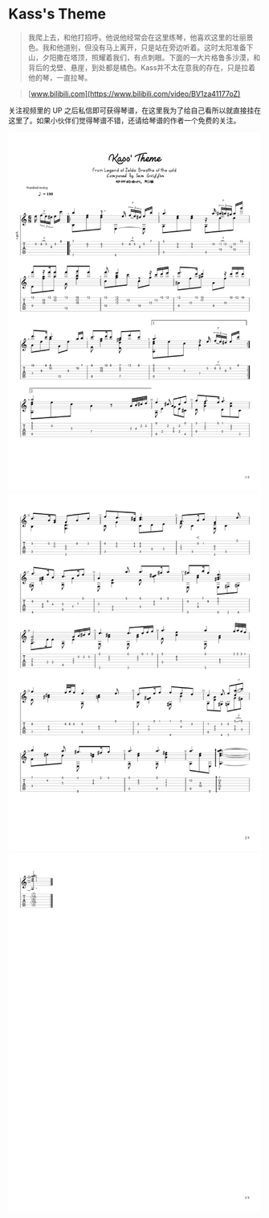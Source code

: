 # Kass's Theme

> 我爬上去，和他打招呼。他说他经常会在这里练琴，他喜欢这里的壮丽景色。我和他道别，但没有马上离开，只是站在旁边听着。这时太阳准备下山，夕阳撒在塔顶，照耀着我们，有点刺眼。下面的一大片格鲁多沙漠，和背后的戈壁、悬崖，到处都是橘色。Kass并不太在意我的存在，只是拉着他的琴，一直拉琴。

> [www.bilibili.com](https://www.bilibili.com/video/BV1za41177oZ)

关注视频里的 UP 之后私信即可获得琴谱，在这里我为了给自己看所以就直接挂在这里了。如果小伙伴们觉得琴谱不错，还请给琴谱的作者一个免费的关注。

![1](1.PNG)
![2](2.PNG)
![3](3.JPG)
